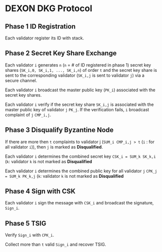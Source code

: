 DEXON DKG Protocol
===========================
Phase 1 ID Registration
-------
Each validator register its ID with stack.

Phase 2 Secret Key Share Exchange
-------
Each validator `i` generates `n` (`n` = # of ID registered in phase 1) secret key shares (`SK_i,0, SK_i,1, ..., SK_i,n`) of order `t` and the secret key share is sent to the corresponding validator (`SK_i,j` is sent to validator `j`) via a secure channel.

Each validator `i` broadcast the master public key (`PK_i`) associated with the secret key shares.

Each validator `i` verify if the secret key share `SK_i,j` is associated with the master public key of validator `j` `PK_j`. If the verification fails, `i` broadcast complaint of `j` `CMP_i,j`.

Phase 3 Disqualify Byzantine Node
-------
If there are more then `t` complaints to validator j (`SUM_i CMP_i,j > t` (`i` : for all validator `i`)), then `j` is marked as **Disqualified**.

Each validator `i` determines the combined secret key `CSK_i = SUM_k SK_k,i` (`k`: validator `k` is not marked as **Disqualified**

Each validator `i` determines the combined public key for all validator `j` `CPK_j = SUM_k PK_k,j` (`k`: validator `k` is not marked as **Disqualified**

Phase 4 Sign with CSK
-------
Each validator `i` sign the message with `CSK_i` and broadcast the signature, `Sign_i`.

Phase 5 TSIG
-------
Verify `Sign_i` with `CPK_i`.

Collect more than `t` valid `Sign_i` and recover TSIG.
